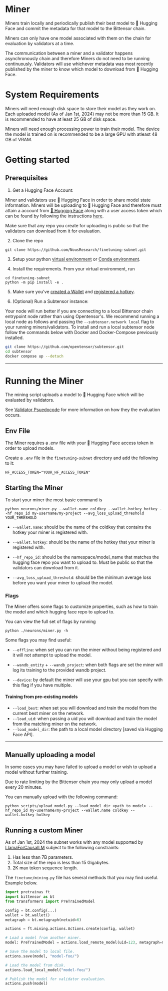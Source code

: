 # Miner

Miners train locally and periodically publish their best model to 🤗 Hugging Face and commit the metadata for that model to the Bittensor chain.

Miners can only have one model associated with them on the chain for evaluation by validators at a time.

The communication between a miner and a validator happens asynchronously chain and therefore Miners do not need to be running continuously. Validators will use whichever metadata was most recently published by the miner to know which model to download from 🤗 Hugging Face.

# System Requirements

Miners will need enough disk space to store their model as they work on. Each uploaded model (As of Jan 1st, 2024) may not be more than 15 GB. It is recommended to have at least 25 GB of disk space.

Miners will need enough processing power to train their model. The device the model is trained on is recommended to be a large GPU with atleast 48 GB of VRAM.

# Getting started

## Prerequisites

1. Get a Hugging Face Account: 

Miner and validators use 🤗 Hugging Face in order to share model state information. Miners will be uploading to 🤗 Hugging Face and therefore must attain a account from [🤗 Hugging Face](https://huggingface.co/) along with a user access token which can be found by following the instructions [here](https://huggingface.co/docs/hub/security-tokens).

Make sure that any repo you create for uploading is public so that the validators can download from it for evaluation.

2. Clone the repo

```shell
git clone https://github.com/NousResearch/finetuning-subnet.git
```

3. Setup your python [virtual environment](https://docs.python.org/3/library/venv.html) or [Conda environment](https://conda.io/projects/conda/en/latest/user-guide/tasks/manage-environments.html#creating-an-environment-with-commands).

4. Install the requirements. From your virtual environment, run
```shell
cd finetuning-subnet
python -m pip install -e .
```

5. Make sure you've [created a Wallet](https://docs.bittensor.com/getting-started/wallets) and [registered a hotkey](https://docs.bittensor.com/subnets/register-and-participate).

6. (Optional) Run a Subtensor instance:

Your node will run better if you are connecting to a local Bittensor chain entrypoint node rather than using Opentensor's. 
We recommend running a local node as follows and passing the ```--subtensor.network local``` flag to your running miners/validators. 
To install and run a local subtensor node follow the commands below with Docker and Docker-Compose previously installed.
```bash
git clone https://github.com/opentensor/subtensor.git
cd subtensor
docker compose up --detach
```
---

# Running the Miner

The mining script uploads a model to 🤗 Hugging Face which will be evaluated by validators.

See [Validator Psuedocode](validator.md#validator) for more information on how they the evaluation occurs.

## Env File

The Miner requires a .env file with your 🤗 Hugging Face access token in order to upload models.

Create a `.env` file in the `finetuning-subnet` directory and add the following to it:
```shell
HF_ACCESS_TOKEN="YOUR_HF_ACCESS_TOKEN"
```

## Starting the Miner

To start your miner the most basic command is

```shell
python neurons/miner.py --wallet.name coldkey --wallet.hotkey hotkey --hf_repo_id my-username/my-project --avg_loss_upload_threshold YOUR_THRESHOLD
```

- `--wallet.name`: should be the name of the coldkey that contains the hotkey your miner is registered with.

- `--wallet.hotkey`: should be the name of the hotkey that your miner is registered with.

- `--hf_repo_id`: should be the namespace/model_name that matches the hugging face repo you want to upload to. Must be public so that the validators can download from it.

- `--avg_loss_upload_threshold`: should be the minimum average loss before you want your miner to upload the model.


### Flags

The Miner offers some flags to customize properties, such as how to train the model and which hugging face repo to upload to.

You can view the full set of flags by running
```shell
python ./neurons/miner.py -h
```

Some flags you may find useful:

- `--offline`: when set you can run the miner without being registered and it will not attempt to upload the model.

- `--wandb_entity` + `--wandb_project`: when both flags are set the miner will log its training to the provided wandb project.

- `--device`: by default the miner will use your gpu but you can specify with this flag if you have multiple.

#### Training from pre-existing models

- `--load_best`: when set you will download and train the model from the current best miner on the network.
- `--load_uid`: when passing a uid you will download and train the model from the matching miner on the network.
- `--load_model_dir`: the path to a local model directory [saved via Hugging Face API].

---

## Manually uploading a model

In some cases you may have failed to upload a model or wish to upload a model without further training.

Due to rate limiting by the Bittensor chain you may only upload a model every 20 minutes.

You can manually upload with the following command:
```shell
python scripts/upload_model.py --load_model_dir <path to model> --hf_repo_id my-username/my-project --wallet.name coldkey --wallet.hotkey hotkey
```

## Running a custom Miner

As of Jan 1st, 2024 the subnet works with any model supported by [LlamaForCausalLM](https://huggingface.co/docs/transformers/v4.37.2/en/model_doc/llama2#transformers.LlamaForCausalLM) subject to the following constraints:
1. Has less than 7B parameters.
2. Total size of the repo is less than 15 Gigabytes.
3. 2K max token sequence length.

The `finetune/mining.py` file has several methods that you may find useful. Example below.

```python
import pretrainas ft
import bittensor as bt
from transformers import PreTrainedModel

config = bt.config(...)
wallet = bt.wallet()
metagraph = bt.metagraph(netuid=6)

actions = ft.mining.actions.Actions.create(config, wallet)

# Load a model from another miner.
model: PreTrainedModel = actions.load_remote_model(uid=123, metagraph=metagraph, download_dir="mydir")

# Save the model to local file.
actions.save(model, "model-foo/")

# Load the model from disk.
actions.load_local_model("model-foo/")

# Publish the model for validator evaluation.
actions.push(model)
```
